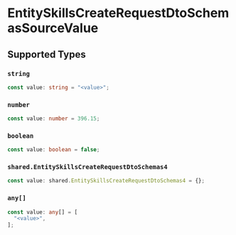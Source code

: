 # EntitySkillsCreateRequestDtoSchemasSourceValue


## Supported Types

### `string`

```typescript
const value: string = "<value>";
```

### `number`

```typescript
const value: number = 396.15;
```

### `boolean`

```typescript
const value: boolean = false;
```

### `shared.EntitySkillsCreateRequestDtoSchemas4`

```typescript
const value: shared.EntitySkillsCreateRequestDtoSchemas4 = {};
```

### `any[]`

```typescript
const value: any[] = [
  "<value>",
];
```

